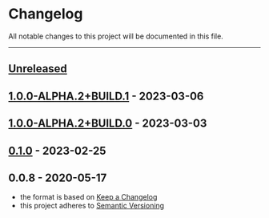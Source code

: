 # Changelog
All notable changes to this project will be documented in this file.

---

<a name="unreleased"></a>
## [Unreleased]


<a name="1.0.0-ALPHA.2+BUILD.1"></a>
## [1.0.0-ALPHA.2+BUILD.1] - 2023-03-06

<a name="1.0.0-ALPHA.2+BUILD.0"></a>
## [1.0.0-ALPHA.2+BUILD.0] - 2023-03-03

<a name="0.1.0"></a>
## [0.1.0] - 2023-02-25

<a name="0.0.8"></a>
## 0.0.8 - 2020-05-17

[Unreleased]: https://github.com/alecrabbit/php-wcwidth/compare/1.0.0-ALPHA.2+BUILD.1...HEAD
[1.0.0-ALPHA.2+BUILD.1]: https://github.com/alecrabbit/php-wcwidth/compare/1.0.0-ALPHA.2+BUILD.0...1.0.0-ALPHA.2+BUILD.1
[1.0.0-ALPHA.2+BUILD.0]: https://github.com/alecrabbit/php-wcwidth/compare/0.1.0...1.0.0-ALPHA.2+BUILD.0
[0.1.0]: https://github.com/alecrabbit/php-wcwidth/compare/0.0.8...0.1.0
- the format is based on [Keep a Changelog](https://keepachangelog.com/en/1.0.0/)
- this project adheres to [Semantic Versioning](https://semver.org/spec/v2.0.0.html)
